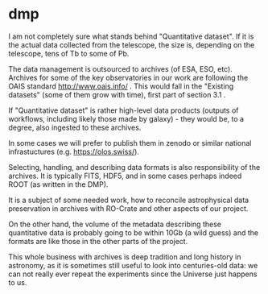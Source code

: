 # dmp

I am not completely sure what stands behind "Quantitative dataset". If it is the actual data collected from the telescope, the size is, depending on the telescope, tens of Tb to some of Pb.

The data management is outsourced to archives (of ESA, ESO, etc). Archives for some of the key observatories in our work are following the OAIS standard http://www.oais.info/  . This would fall in the "Existing datasets" (some of them grow with time), first part of section 3.1 .

If "Quantitative dataset" is rather high-level data products (outputs of workflows, including likely those made by galaxy) - they would be, to a degree, also ingested to these archives.

In some cases we will prefer to publish them in zenodo or similar national infrastuctures  (e.g. https://olos.swiss/).

Selecting, handling, and describing data formats is also responsibility of the archives. It is typically FITS, HDF5, and in some cases perhaps indeed ROOT (as written in the DMP).

It is a subject of some needed work, how to reconcile astrophysical data preservation in archives with RO-Crate and other aspects of our project.

On the other hand, the volume of the metadata describing these quantitative data is probably going to be within 10Gb (a wild guess) and the formats are like those in the other parts of the project.

This whole business with archives is deep tradition and long history in astronomy, as it is sometimes still useful to look into centuries-old data: we can not really ever repeat the experiments since the Universe just happens to us. 
